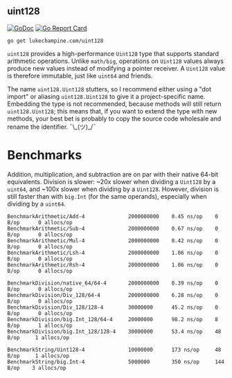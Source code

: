 uint128
-------

[![GoDoc](https://godoc.org/github.com/lukechampine/uint128?status.svg)](https://godoc.org/github.com/lukechampine/uint128)
[![Go Report Card](http://goreportcard.com/badge/github.com/lukechampine/uint128)](https://goreportcard.com/report/github.com/lukechampine/uint128)

```
go get lukechampine.com/uint128
```

`uint128` provides a high-performance `Uint128` type that supports standard arithmetic
operations. Unlike `math/big`, operations on `Uint128` values always produce new values
instead of modifying a pointer receiver. A `Uint128` value is therefore immutable, just
like `uint64` and friends.

The name `uint128.Uint128` stutters, so I recommend either using a "dot import"
or aliasing `uint128.Uint128` to give it a project-specific name. Embedding the type
is not recommended, because methods will still return `uint128.Uint128`; this means that,
if you want to extend the type with new methods, your best bet is probably to copy the
source code wholesale and rename the identifier. ¯\\\_(ツ)\_/¯


# Benchmarks

Addition, multiplication, and subtraction are on par with their native 64-bit
equivalents. Division is slower: ~20x slower when dividing a `Uint128` by a
`uint64`, and ~100x slower when dividing by a `Uint128`. However, division is
still faster than with `big.Int` (for the same operands), especially when
dividing by a `uint64`.

```
BenchmarkArithmetic/Add-4              2000000000    0.45 ns/op    0 B/op      0 allocs/op
BenchmarkArithmetic/Sub-4              2000000000    0.67 ns/op    0 B/op      0 allocs/op
BenchmarkArithmetic/Mul-4              2000000000    0.42 ns/op    0 B/op      0 allocs/op
BenchmarkArithmetic/Lsh-4              2000000000    1.06 ns/op    0 B/op      0 allocs/op
BenchmarkArithmetic/Rsh-4              2000000000    1.06 ns/op    0 B/op      0 allocs/op

BenchmarkDivision/native_64/64-4       2000000000    0.39 ns/op    0 B/op      0 allocs/op
BenchmarkDivision/Div_128/64-4         2000000000    6.28 ns/op    0 B/op      0 allocs/op
BenchmarkDivision/Div_128/128-4        30000000      45.2 ns/op    0 B/op      0 allocs/op
BenchmarkDivision/big.Int_128/64-4     20000000      98.2 ns/op    8 B/op      1 allocs/op
BenchmarkDivision/big.Int_128/128-4    30000000      53.4 ns/op    48 B/op     1 allocs/op

BenchmarkString/Uint128-4              10000000      173 ns/op     48 B/op     1 allocs/op
BenchmarkString/big.Int-4              5000000       350 ns/op     144 B/op    3 allocs/op
```
